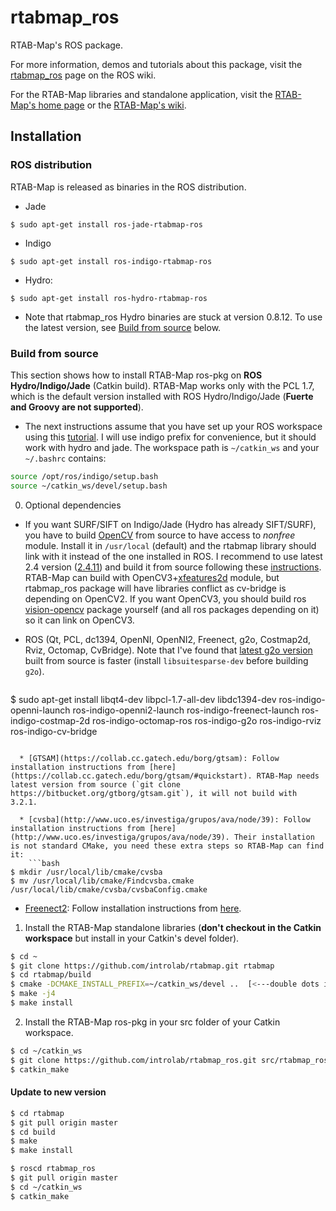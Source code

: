 rtabmap_ros
===========

RTAB-Map's ROS package.

For more information, demos and tutorials about this package, visit the [rtabmap_ros](http://wiki.ros.org/rtabmap_ros) page on the ROS wiki.

For the RTAB-Map libraries and standalone application, visit the [RTAB-Map's home page](http://introlab.github.io/rtabmap) or the [RTAB-Map's wiki](https://github.com/introlab/rtabmap/wiki).

## Installation 

### ROS distribution 
RTAB-Map is released as binaries in the ROS distribution.
 * Jade
  ```
$ sudo apt-get install ros-jade-rtabmap-ros
```
 * Indigo
  ```
$ sudo apt-get install ros-indigo-rtabmap-ros
```
 * Hydro:
  ```
$ sudo apt-get install ros-hydro-rtabmap-ros
```
   * Note that rtabmap_ros Hydro binaries are stuck at version 0.8.12. To use the latest version, see [Build from source](https://github.com/introlab/rtabmap_ros#build-from-source) below.

### Build from source
This section shows how to install RTAB-Map ros-pkg on **ROS Hydro/Indigo/Jade** (Catkin build). RTAB-Map works only with the PCL 1.7, which is the default version installed with ROS Hydro/Indigo/Jade (**Fuerte and Groovy are not supported**).

 * The next instructions assume that you have set up your ROS workspace using this [tutorial](http://wiki.ros.org/catkin/Tutorials/create_a_workspace). I will use indigo prefix for convenience, but it should work with hydro and jade. The workspace path is `~/catkin_ws` and your `~/.bashrc` contains:
 
  ```bash
source /opt/ros/indigo/setup.bash
source ~/catkin_ws/devel/setup.bash
```

 0. Optional dependencies
  * If you want SURF/SIFT on Indigo/Jade (Hydro has already SIFT/SURF), you have to build [OpenCV]([OpenCV](http://opencv.org/)) from source to have access to *nonfree* module. Install it in `/usr/local` (default) and the rtabmap library should link with it instead of the one installed in ROS. I recommend to use latest 2.4 version ([2.4.11](https://github.com/Itseez/opencv/archive/2.4.11.zip)) and build it from source following these [instructions](http://docs.opencv.org/doc/tutorials/introduction/linux_install/linux_install.html#building-opencv-from-source-using-cmake-using-the-command-line). RTAB-Map can build with OpenCV3+[xfeatures2d](https://github.com/Itseez/opencv_contrib/tree/master/modules/xfeatures2d) module, but rtabmap_ros package will have libraries conflict as cv-bridge is depending on OpenCV2. If you want OpenCV3, you should build ros [vision-opencv](https://github.com/ros-perception/vision_opencv) package yourself (and all ros packages depending on it) so it can link on OpenCV3.
  
  * ROS (Qt, PCL, dc1394, OpenNI, OpenNI2, Freenect, g2o, Costmap2d, Rviz, Octomap, CvBridge). Note that I've found that [latest g2o version](https://github.com/RainerKuemmerle/g2o) built from source is faster (install `libsuitesparse-dev` before building `g2o`).
    ```bash
$ sudo apt-get install libqt4-dev libpcl-1.7-all-dev libdc1394-dev ros-indigo-openni-launch ros-indigo-openni2-launch ros-indigo-freenect-launch ros-indigo-costmap-2d ros-indigo-octomap-ros ros-indigo-g2o ros-indigo-rviz ros-indigo-cv-bridge
```

  * [GTSAM](https://collab.cc.gatech.edu/borg/gtsam): Follow installation instructions from [here](https://collab.cc.gatech.edu/borg/gtsam/#quickstart). RTAB-Map needs latest version from source (`git clone https://bitbucket.org/gtborg/gtsam.git`), it will not build with 3.2.1.
  
  * [cvsba](http://www.uco.es/investiga/grupos/ava/node/39): Follow installation instructions from [here](http://www.uco.es/investiga/grupos/ava/node/39). Their installation is not standard CMake, you need these extra steps so RTAB-Map can find it:
    ```bash
$ mkdir /usr/local/lib/cmake/cvsba 
$ mv /usr/local/lib/cmake/Findcvsba.cmake /usr/local/lib/cmake/cvsba/cvsbaConfig.cmake
```

  * [Freenect2](https://github.com/OpenKinect/libfreenect2): Follow installation instructions from [here](https://github.com/OpenKinect/libfreenect2#debianubuntu-1404-perhaps-earlier).

 1. Install the RTAB-Map standalone libraries (**don't checkout in the Catkin workspace** but install in your Catkin's devel folder).
 
 ```bash
$ cd ~
$ git clone https://github.com/introlab/rtabmap.git rtabmap
$ cd rtabmap/build
$ cmake -DCMAKE_INSTALL_PREFIX=~/catkin_ws/devel ..  [<---double dots included]
$ make -j4
$ make install
```

 2. Install the RTAB-Map ros-pkg in your src folder of your Catkin workspace.
 
 ```bash
$ cd ~/catkin_ws
$ git clone https://github.com/introlab/rtabmap_ros.git src/rtabmap_ros
$ catkin_make
```

#### Update to new version 

```bash
$ cd rtabmap
$ git pull origin master
$ cd build
$ make
$ make install

$ roscd rtabmap_ros
$ git pull origin master
$ cd ~/catkin_ws
$ catkin_make
```


